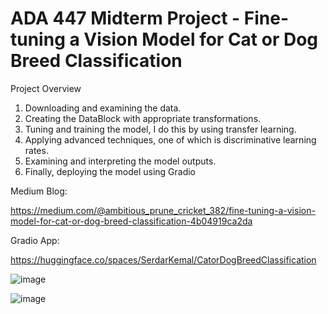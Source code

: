 # ADA 447 Midterm Project - Fine-tuning a Vision Model for Cat or Dog Breed Classification

Project Overview
1. Downloading and examining the data.
2. Creating the DataBlock with appropriate transformations.
3. Tuning and training the model, I do this by using transfer learning.
4. Applying advanced techniques, one of which is discriminative learning rates.
5. Examining and interpreting the model outputs.
6. Finally, deploying the model using Gradio

Medium Blog:

https://medium.com/@ambitious_prune_cricket_382/fine-tuning-a-vision-model-for-cat-or-dog-breed-classification-4b04919ca2da

Gradio App:

https://huggingface.co/spaces/SerdarKemal/CatorDogBreedClassification

![image](https://github.com/user-attachments/assets/fdf70510-19fd-4144-bae3-6ca31d0a8a73)

![image](https://github.com/user-attachments/assets/a9875bb3-5ad9-4907-a145-0f2156dd300b)

